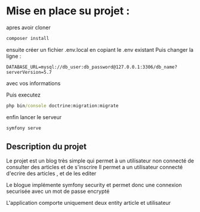 # Mise en place su projet : 

apres avoir cloner 

```cmd
composer install
```
ensuite créer un fichier .env.local en copiant le .env existant
Puis changer la ligne : 
```
DATABASE_URL=mysql://db_user:db_password@127.0.0.1:3306/db_name?serverVersion=5.7
```
avec vos informations

Puis executez 

```cmd
php bin/console doctrine:migration:migrate
```

enfin lancer le serveur 

```cmd
symfony serve
```

## Description du projet

Le projet est un blog très simple qui permet à un utilisateur non connecté de consulter des articles et de s'inscrire
Il permet a un utilisateur connecté d'ecrire des articles , et de les editer

Le blogue implémente symfony security et permet donc une connexion securisée avec un mot de passe encrypté

L'application comporte uniquement deux entity article et utilisateur
